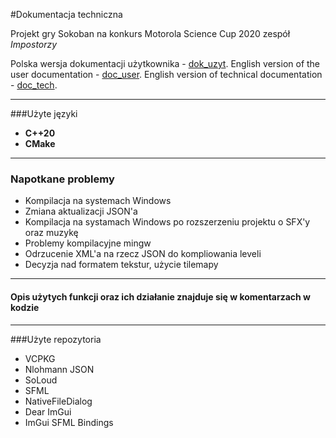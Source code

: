 #Dokumentacja techniczna

Projekt gry Sokoban na konkurs Motorola Science Cup 2020 
zespół *Impostorzy*

Polska wersja dokumentacji użytkownika - [dok_uzyt](./docs/dok_uzyt.md).
English version of the user documentation - [doc_user](./docs/doc_user.md).
English version of technical documentation - [doc_tech](./docs/doc_tech.md).

***
###Użyte języki 
- **C++20**
- **CMake**


***

### Napotkane problemy

- Kompilacja na systemach Windows
- Zmiana aktualizacji JSON'a
- Kompilacja na systamach Windows po rozszerzeniu projektu o SFX'y oraz muzykę
- Problemy kompilacyjne mingw
- Odrzucenie XML'a na rzecz JSON do kompliowania leveli
- Decyzja nad formatem tekstur, użycie tilemapy

***

#### Opis użytych funkcji oraz ich działanie znajduje się w komentarzach w kodzie 

***

###Użyte repozytoria

- VCPKG
- Nlohmann JSON
- SoLoud
- SFML
- NativeFileDialog
- Dear ImGui 
- ImGui SFML Bindings
